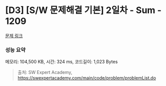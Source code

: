 # [D3] [S/W 문제해결 기본] 2일차 - Sum - 1209 

[문제 링크](https://swexpertacademy.com/main/code/problem/problemDetail.do?contestProbId=AV13_BWKACUCFAYh) 

### 성능 요약

메모리: 104,500 KB, 시간: 324 ms, 코드길이: 1,023 Bytes



> 출처: SW Expert Academy, https://swexpertacademy.com/main/code/problem/problemList.do